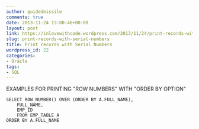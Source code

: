 ```yaml
---
author: guidedmissile
comments: true
date: 2013-11-24 13:00:46+00:00
layout: post
link: https://inlovewithcode.wordpress.com/2013/11/24/print-records-with-serial-numbers/
slug: print-records-with-serial-numbers
title: Print records with Serial Numbers
wordpress_id: 22
categories:
- Oracle
tags:
- SQL
---
```


EXAMPLES FOR PRINTING "ROW NUMBERS" WITH "ORDER BY OPTION"

    
    SELECT ROW_NUMBER() OVER (ORDER BY A.FULL_NAME),
        FULL_NAME,
        EMP_ID
        FROM EMP_TABLE A
    ORDER BY A.FULL_NAME
